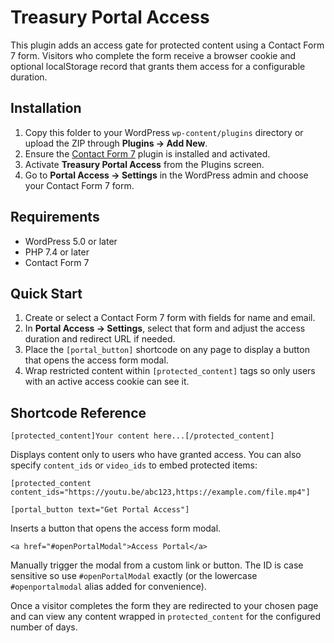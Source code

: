 # Treasury Portal Access

This plugin adds an access gate for protected content using a Contact Form 7 form. Visitors who complete the form receive a browser cookie and optional localStorage record that grants them access for a configurable duration.

## Installation

1. Copy this folder to your WordPress `wp-content/plugins` directory or upload the ZIP through **Plugins → Add New**.
2. Ensure the [Contact Form 7](https://wordpress.org/plugins/contact-form-7/) plugin is installed and activated.
3. Activate **Treasury Portal Access** from the Plugins screen.
4. Go to **Portal Access → Settings** in the WordPress admin and choose your Contact Form 7 form.

## Requirements

- WordPress 5.0 or later
- PHP 7.4 or later
- Contact Form 7

## Quick Start

1. Create or select a Contact Form 7 form with fields for name and email.
2. In **Portal Access → Settings**, select that form and adjust the access duration and redirect URL if needed.
3. Place the `[portal_button]` shortcode on any page to display a button that opens the access form modal.
4. Wrap restricted content within `[protected_content]` tags so only users with an active access cookie can see it.

## Shortcode Reference

```
[protected_content]Your content here...[/protected_content]
```
Displays content only to users who have granted access. You can also specify `content_ids` or `video_ids` to embed protected items:

```
[protected_content content_ids="https://youtu.be/abc123,https://example.com/file.mp4"]
```

```
[portal_button text="Get Portal Access"]
```
Inserts a button that opens the access form modal.

```
<a href="#openPortalModal">Access Portal</a>
```
Manually trigger the modal from a custom link or button. The ID is case sensitive so use `#openPortalModal` exactly (or the lowercase `#openportalmodal` alias added for convenience).

Once a visitor completes the form they are redirected to your chosen page and can view any content wrapped in `protected_content` for the configured number of days.

